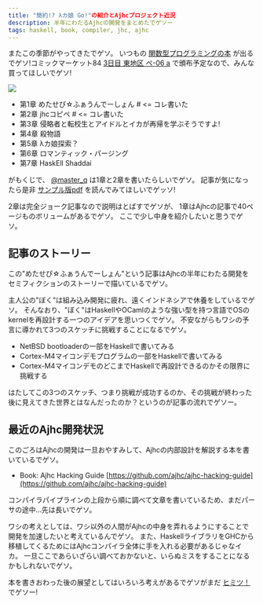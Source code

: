 ```yaml
---
title: "簡約!? λカ娘 Go!"の紹介とAjhcプロジェクト近況
description: 半年にわたるAjhcの開発をまとめたでゲソー
tags: haskell, book, compiler, jhc, ajhc
---
```


またこの季節がやってきたでゲソ。
いつもの
[関数型プログラミングの本](http://www.paraiso-lang.org/ikmsm/books/c84.html)
が出るでゲソ!コミックマーケット84
[3日目 東地区 ペ-06 a](http://twitcmap.jp/?id=0084-3-PEk-06-a)
で頒布予定なので、みんな買ってほしいでゲソ!

[![](http://www.paraiso-lang.org/ikmsm/images/c84-cover-s.jpg)](http://www.paraiso-lang.org/ikmsm/books/c84.html)

* 第1章 めたせぴ☆ふぁうんでーしょん # <= コレ書いた
* 第2章 jhcコピペ # <= コレ書いた
* 第3章 侵略者と転校生とアイドルとイカが再帰を学ぶそうですよ!
* 第4章 殺物語
* 第5章 λカ娘探索？
* 第6章 ロマンティック・パージング
* 第7章 HaskEll Shaddai

がもくじで、
[\@master_q](https://twitter.com/master_q)
は1章と2章を書いたらしいでゲソ。
記事が気になったら是非
[サンプル版pdf](http://www.paraiso-lang.org/ikmsm/books/c84-sample.pdf)
を読んでみてほしいでゲッソ!

2章は完全ジョーク記事なので説明はとばすでゲソが、
1章はAjhcの記事で40ページものボリュームがあるでゲソ。
ここで少し中身を紹介したいと思うでゲソ。

## 記事のストーリー

この"めたせぴ☆ふぁうんでーしょん"という記事はAjhcの半年にわたる開発をセミフィクションのストーリーで描いているでゲソ。

主人公の"ぼく"は組み込み開発に疲れ、遠くインドネシアで休養をしているでゲソ。
そんなおり、"ぼく"はHaskellやOCamlのような強い型を持つ言語でOSのkernelを再設計する一つのアイデアを思いつくでゲソ。
不安ながらもワシの予言に導かれて3つのスケッチに挑戦することになるでゲソ。

* NetBSD bootloaderの一部をHaskellで書いてみる
* Cortex-M4マイコンデモプログラムの一部をHaskellで書いてみる
* Cortex-M4マイコンデモのどこまでHaskellで再設計できるのかその限界に挑戦する

はたしてこの3つのスケッチ、つまり挑戦が成功するのか、その挑戦が終わった後に見えてきた世界とはなんだったのか？というのが記事の流れでゲソー。

## 最近のAjhc開発状況

このごろはAjhcの開発は一旦おやすみして、Ajhcの内部設計を解説する本を書いているでゲソ。

* Book: Ajhc Hacking Guide [https://github.com/ajhc/ajhc-hacking-guide](https://github.com/ajhc/ajhc-hacking-guide)

コンパイラパイプラインの上段から順に調べて文章を書いているため、まだパーサの途中...先は長いでゲソ。

ワシの考えとしては、ワシ以外の人間がAjhcの中身を弄れるようにすることで開発を加速したいと考えているんでゲソ。
また、HaskellライブラリをGHCから移植してくるためにはAjhcコンパイラ全体に手を入れる必要があるじゃなイカ。
一旦ここであらいざらい調べておかないと、いらぬミスをすることになるかもしれないでゲソ。

本を書きおわった後の展望としてはいろいろ考えがあるでゲソがまだ
[ヒ](https://github.com/ajhc/ajhc/issues/29)[ミ](https://github.com/ajhc/demo-android-ndk)[ツ](https://github.com/metasepi/chibios-arafura)[！](https://github.com/ajhc/ajhc/issues/25)
でゲソー!
